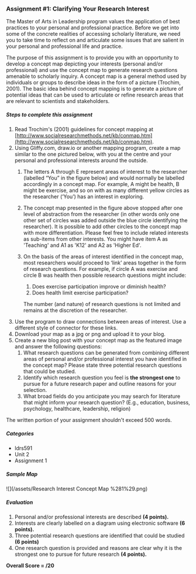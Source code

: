 ### Assignment \#1: Clarifying Your Research Interest

The Master of Arts in Leadership program values the application of best practices to your personal and professional practice.  Before we get into some of the concrete realities of accessing scholarly literature, we need you to take time to reflect on and articulate some issues that are salient in your personal and professional life and practice.

The purpose of this assignment is to provide you with an opportunity to develop a concept map depicting your interests \(personal and/or professional\) and use the concept map to generate research questions amenable to scholarly inquiry. A concept map is a general method used by individuals or groups to describe ideas in the form of a picture \(Trochim, 2001\). The basic idea behind concept mapping is to generate a picture of potential ideas that can be used to articulate or refine research areas that are relevant to scientists and stakeholders.

##### Steps to complete this assignment

1. Read Trochim's \(2001\) guidelines for concept mapping at [http://www.socialresearchmethods.net/kb/conmap.htm](http://www.socialresearchmethods.net/kb/conmap.htm).
2. Using Gliffy.com, draw.io or another mapping program, create a map similar to the one pictured below, with you at the centre and your personal and professional interests around the outside.
   1. The letters A through E represent areas of interest to the researcher \(labelled “You” in the figure below\) and would normally be labelled accordingly in a concept map. For example, A might be health, B might be exercise, and so on with as many different yellow circles as the researcher \(‘You’\) has an interest in exploring.
   2. The concept map presented in the figure above stopped after one level of abstraction from the researcher \(in other words only one other set of circles was added outside the blue circle identifying the researcher\). It is possible to add other circles to the concept map with more differentiation. Please feel free to include related interests as sub-items from other interests. You might have item A as 'Teaching' and A1 as 'K12' and A2 as 'Higher Ed'.
   3. On the basis of the areas of interest identified in the concept map, most researchers would proceed to ‘link’ areas together in the form of research questions. For example, if circle A was exercise and circle B was health then possible research questions might include:
      1. Does exercise participation improve or diminish health?
      2. Does health limit exercise participation? 

      The number \(and nature\) of research questions is not limited and remains at the discretion of the researcher.
3. Use the program to draw connections between areas of interest. Use a different style of connector for these links.
4. Download your map as a jpg or png and upload it to your blog.
5. Create a new blog post with your concept map as the featured image and answer the following questions:
   1. What research questions can be generated from combining different areas of personal and/or professional interest you have identified in the concept map? Please state three potential research questions that could be studied.
   2. Identify which research question you feel is **the strongest one** to pursue for a future research paper and outline reasons for your selection.
   3. What broad fields do you anticipate you may search for literature that might inform your research question? \(E.g., education, business, psychology, healthcare, leadership, religion\)

The written portion of your assignment shouldn't exceed 500 words.

##### Categories

* ldrs591
* Unit 2
* Assignment 1

##### Sample Map

![](/assets/Research Interest Concept Map %281%29.png)

##### Evaluation

1. Personal and/or professional interests are described **\(4 points\).**
2. Interests are clearly labelled on a diagram using electronic software **\(6 points\).**
3. Three potential research questions are identified that could be studied **\(6 points\)**
4. One research question is provided and reasons are clear why it is the strongest one to pursue for future research **\(4 points\).**

**Overall Score = /20**

